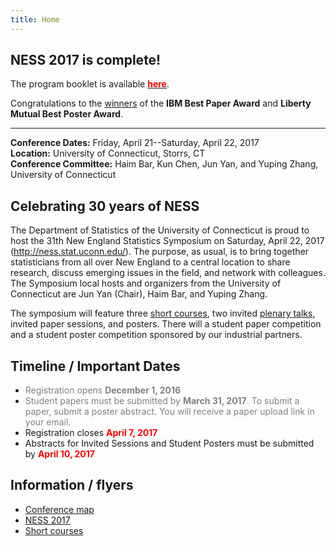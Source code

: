 ```yaml
---
title: Home
---
```


## NESS 2017 is complete!

The program booklet is available
**[<span style="color: red;">here</span>](program.pdf)**.

Congratulations to the [winners](awards) of the **IBM Best Paper
Award** and **Liberty Mutual Best Poster Award**.

-----

**Conference Dates:** Friday, April 21--Saturday, April 22, 2017<br />
**Location:** University of Connecticut, Storrs, CT<br />
**Conference Committee:** Haim Bar, Kun Chen, Jun Yan, and Yuping Zhang,
University of Connecticut

## Celebrating 30 years of NESS

The Department of Statistics of the University of Connecticut is proud
to host the 31th New England Statistics Symposium on Saturday, April
22, 2017 (http://ness.stat.uconn.edu/). The purpose, as usual, is to
bring together statisticians from all over New England to a central
location to share research, discuss emerging issues in the field, and
network with colleagues. The Symposium local hosts and organizers from
the University of Connecticut are Jun Yan (Chair), Haim Bar, and
Yuping Zhang.

The symposium will feature three [short courses](short-courses), two
invited [plenary talks](keynote-speakers), invited paper sessions, and
posters. There will a student paper competition and a student poster
competition sponsored by our industrial partners.

## Timeline / Important Dates

* <span style="color: grey;">Registration opens **December 1, 2016**</span>
* <span style="color: grey;">Student papers must be submitted by
  **March 31, 2017**. To submit a paper, submit a poster abstract. You
  will receive a paper upload link in your email.</span>
* Registration closes **<span style="color: red;">April 7, 2017</span>**
* Abstracts for Invited Sessions and Student Posters must be submitted by **<span style="color: red;">April 10, 2017</span>**

## Information / flyers

* [Conference map](map.pdf)
* [NESS 2017](ness2017flyer.pdf)
* [Short courses](ness2017ShortCourses.pdf)

